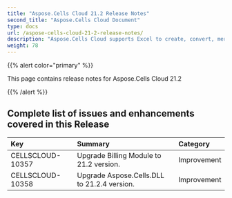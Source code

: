 ```yaml
---
title: "Aspose.Cells Cloud 21.2 Release Notes"
second_title: "Aspose.Cells Cloud Document"
type: docs
url: /aspose-cells-cloud-21-2-release-notes/
description: "Aspose.Cells Cloud supports Excel to create, convert, merge, split, protected, inner object operation, and so on."
weight: 78
---
```


{{% alert color="primary" %}} 

This page contains release notes for Aspose.Cells Cloud 21.2

{{% /alert %}} 
## **Complete list of issues and enhancements covered in this Release**

|**Key**|**Summary**|**Category**|
| :- | :- | :- |
| CELLSCLOUD-10357 | Upgrade Billing Module to 21.2 version.| Improvement   |
| CELLSCLOUD-10358 | Upgrade Aspose.Cells.DLL to 21.2.4 version.| Improvement | 
 
